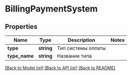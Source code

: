 # BillingPaymentSystem

## Properties
Name | Type | Description | Notes
------------ | ------------- | ------------- | -------------
**type** | **string** | Тип системы оплаты | 
**type_name** | **string** | Название типа | 

[[Back to Model list]](../README.md#documentation-for-models) [[Back to API list]](../README.md#documentation-for-api-endpoints) [[Back to README]](../README.md)


